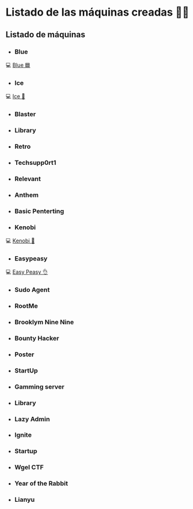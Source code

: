 # Listado de las máquinas creadas 🐱‍💻

## Listado de máquinas

- ### Blue

💻 [Blue 🟦](Blue/)

- ### Ice

💻 [Ice 🧊](Ice/)

- ### Blaster
- ### Library
- ### Retro
- ### Techsupp0rt1
- ### Relevant
- ### Anthem
- ### Basic Penterting
- ### Kenobi

💻 [Kenobi 🤖](Kenobi/)

- ### Easypeasy

💻 [Easy Peasy 👌](Easy%20Peasy/)

- ### Sudo Agent
- ### RootMe
- ### Brooklym Nine Nine
- ### Bounty Hacker
- ### Poster
- ### StartUp
- ### Gamming server
- ### Library
- ### Lazy Admin
- ### Ignite
- ### Startup
- ### Wgel CTF
- ### Year of the Rabbit
- ### Lianyu